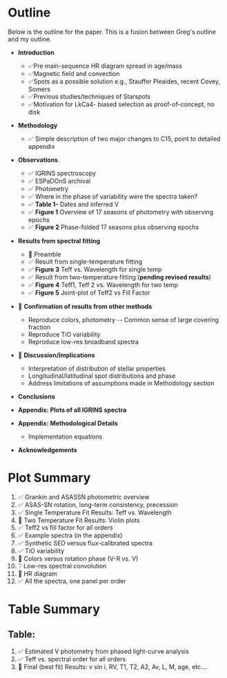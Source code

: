 # Outline

Below is the outline for the paper.  This is a fusion between Greg's outline and my outline.

- **Introduction**

	- :white_check_mark:Pre main-sequence HR diagram spread in age/mass
	- :white_check_mark:Magnetic field and convection
	- :white_check_mark:Spots as a possible solution e.g., Stauffer Pleaides, recent Covey, Somers
	- :white_check_mark:Previous studies/techniques of Starspots
	- :white_check_mark:Motivation for LkCa4- biased selection as proof-of-concept, no disk
- **Methodology**
	- :white_check_mark: Simple description of two major changes to C15, point to detailed appendix
- **Observations**
	- :white_check_mark: IGRINS spectroscopy
	- :white_check_mark: ESPaDOnS archival
	- :white_check_mark: Photometry
	- :white_check_mark: Where in the phase of variability were the spectra taken?
	- :white_check_mark: **Table 1-** Dates and inferred V
	- :white_check_mark: **Figure 1** Overview of 17 seasons of photometry with observing epochs
	- :white_check_mark: **Figure 2** Phase-folded 17 seasons plus observing epochs
- **Results from spectral fitting**
	- :round_pushpin: Preamble
	- :white_check_mark: Result from single-temperature fitting
	- :white_check_mark: **Figure 3** Teff vs. Wavelength for single temp
	- :white_check_mark: Result from two-temperature fitting (**pending revised results**)
	- :white_check_mark: **Figure 4** Teff1, Teff 2 vs. Wavelength for two temp
	- :white_check_mark: **Figure 5** Joint-plot of Teff2 vs Fill Factor
- :round_pushpin: **Confirmation of results from other methods**
	- Reproduce colors, photometry
		 -- Common sense of large covering fraction
	- Reproduce TiO variability
	- Reproduce low-res broadband spectra
- :round_pushpin: **Discussion/Implications**
	- Interpretation of distribution of stellar properties
	- Longitudinal/latitudinal spot distributions and phase
	- Address limitations of assumptions made in Methodology section
- **Conclusions**
- **Appendix: Plots of all IGRINS spectra**
- **Appendix: Methodological Details**
	- Implementation equations
- **Acknowledgements**


# Plot Summary

1. :white_check_mark: Grankin and ASASSN photometric overview
2. :white_check_mark: ASAS-SN rotation, long-term consistency, precession
3. :white_check_mark: Single Temperature Fit Results: Teff vs. Wavelength
4. :round_pushpin: Two Temperature Fit Results: Violin plots
5. :white_check_mark: Teff2 vs fill factor for all orders
6. :white_check_mark: Example spectra (in the appendix)
7. :white_check_mark: Synthetic SED versus flux-calibrated spectra
8. :white_check_mark: TiO variability
9. :round_pushpin: Colors versus rotation phase (V-R vs. V)
10. :grey_question: Low-res spectral convolution
11.  :round_pushpin: HR diagram
12. :white_check_mark: All the spectra, one panel per order


# Table Summary

Table:
---------

1. :white_check_mark: Estimated V photometry from phased light-curve analysis
2. :white_check_mark: Teff vs. spectral order for all orders
3. :round_pushpin: Final (best fit) Results:  v sin i, RV, T1, T2, A2, Av, L, M, age, etc....
